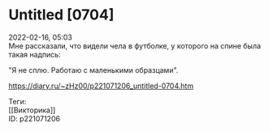 Untitled [0704]
================

   
 2022-02-16, 05:03   
  Мне рассказали, что видели чела в футболке, у которого на спине была такая надпись:   
   
 "Я не сплю. Работаю с маленькими образцами".   
    
 <https://diary.ru/~zHz00/p221071206_untitled-0704.htm>   
   
 Теги:   
 [[Викторика]]   
 ID: p221071206